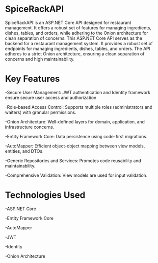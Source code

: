 # SpiceRackAPI
SpiceRackAPI is an ASP.NET Core API designed for restaurant management.  It offers a robust set of features for managing ingredients, dishes, tables, and orders, while adhering to the Onion architecture for clean separation of concerns.
This ASP.NET Core API serves as the backend for a restaurant management system. It provides a robust set of endpoints for managing ingredients, dishes, tables, and orders. The API adheres to a strict Onion architecture, ensuring a clean separation of concerns and high maintainability.

# Key Features

-Secure User Management: JWT authentication and Identity framework ensure secure user access and authorization.

-Role-based Access Control: Supports multiple roles (administrators and waiters) with granular permissions.

-Onion Architecture: Well-defined layers for domain, application, and infrastructure concerns.

-Entity Framework Core: Data persistence using code-first migrations.

-AutoMapper: Efficient object-object mapping between view models, entities, and DTOs.

-Generic Repositories and Services: Promotes code reusability and maintainability.

-Comprehensive Validation: View models are used for input validation.

# Technologies Used

-ASP.NET Core

-Entity Framework Core

-AutoMapper

-JWT

-Identity

-Onion Architecture
